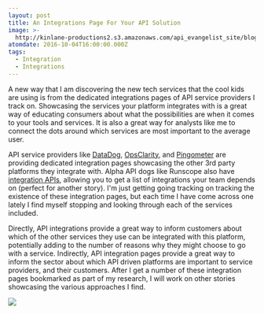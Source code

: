 ```yaml
---
layout: post
title: An Integrations Page For Your API Solution
image: >-
  http://kinlane-productions2.s3.amazonaws.com/api_evangelist_site/blog/screen_shot_2016_10_03_at_10.44.34_am.png
atomdate: 2016-10-04T16:00:00.000Z
tags:
  - Integration
  - Integrations
---
```

A new way that I am discovering the new tech services that the cool kids are using is from the dedicated integrations pages of API service providers I track on. Showcasing the services your platform integrates with is a great way of educating consumers about what the possibilities are when it comes to your tools and services. It is also a great way for analysts like me to connect the dots around which services are most important to the average user.

API service providers like [DataDog](https://www.datadoghq.com/product/integrations/), [OpsClarity](https://www.opsclarity.com/product/integrations/), and [Pingometer](https://pingometer.com/integrations/) are providing dedicated integration pages showcasing the other 3rd party platforms they integrate with. Alpha API dogs like Runscope also have [integration APIs](https://www.runscope.com/docs/api/integrations), allowing you to get a list of integrations your team depends on (perfect for another story). I'm just getting going tracking on tracking the existence of these integration pages, but each time I have come across one lately I find myself stopping and looking through each of the services included.

Directly, API integrations provide a great way to inform customers about which of the other services they use can be integrated with this platform, potentially adding to the number of reasons why they might choose to go with a service. Indirectly, API integration pages provide a great way to inform the sector about which API driven platforms are important to service providers, and their customers. After I get a number of these integration pages bookmarked as part of my research, I will work on other stories showcasing the various approaches I find.

![](http://kinlane-productions2.s3.amazonaws.com/api_evangelist_site/blog/screen_shot_2016_10_03_at_10.44.34_am.png)